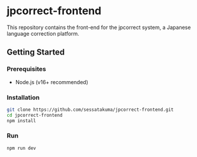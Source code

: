 # jpcorrect-frontend
This repository contains the front-end for the jpcorrect system, a Japanese language correction platform.

## Getting Started

### Prerequisites
- Node.js (v16+ recommended)

### Installation
```bash
git clone https://github.com/sessatakuma/jpcorrect-frontend.git
cd jpcorrect-frontend
npm install
```
### Run
```bash
npm run dev
```
